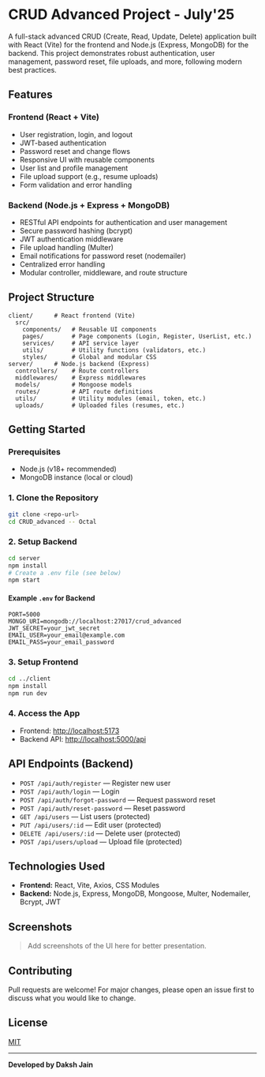 # CRUD Advanced Project - July'25

A full-stack advanced CRUD (Create, Read, Update, Delete) application built with React (Vite) for the frontend and Node.js (Express, MongoDB) for the backend. This project demonstrates robust authentication, user management, password reset, file uploads, and more, following modern best practices.

## Features

### Frontend (React + Vite)
- User registration, login, and logout
- JWT-based authentication
- Password reset and change flows
- Responsive UI with reusable components
- User list and profile management
- File upload support (e.g., resume uploads)
- Form validation and error handling

### Backend (Node.js + Express + MongoDB)
- RESTful API endpoints for authentication and user management
- Secure password hashing (bcrypt)
- JWT authentication middleware
- File upload handling (Multer)
- Email notifications for password reset (nodemailer)
- Centralized error handling
- Modular controller, middleware, and route structure

## Project Structure

```
client/      # React frontend (Vite)
  src/
    components/   # Reusable UI components
    pages/        # Page components (Login, Register, UserList, etc.)
    services/     # API service layer
    utils/        # Utility functions (validators, etc.)
    styles/       # Global and modular CSS
server/      # Node.js backend (Express)
  controllers/    # Route controllers
  middlewares/    # Express middlewares
  models/         # Mongoose models
  routes/         # API route definitions
  utils/          # Utility modules (email, token, etc.)
  uploads/        # Uploaded files (resumes, etc.)
```

## Getting Started

### Prerequisites
- Node.js (v18+ recommended)
- MongoDB instance (local or cloud)

### 1. Clone the Repository
```sh
git clone <repo-url>
cd CRUD_advanced -- Octal
```

### 2. Setup Backend
```sh
cd server
npm install
# Create a .env file (see below)
npm start
```

#### Example `.env` for Backend
```
PORT=5000
MONGO_URI=mongodb://localhost:27017/crud_advanced
JWT_SECRET=your_jwt_secret
EMAIL_USER=your_email@example.com
EMAIL_PASS=your_email_password
```

### 3. Setup Frontend
```sh
cd ../client
npm install
npm run dev
```

### 4. Access the App
- Frontend: [http://localhost:5173](http://localhost:5173)
- Backend API: [http://localhost:5000/api](http://localhost:5000/api)

## API Endpoints (Backend)
- `POST /api/auth/register` — Register new user
- `POST /api/auth/login` — Login
- `POST /api/auth/forgot-password` — Request password reset
- `POST /api/auth/reset-password` — Reset password
- `GET /api/users` — List users (protected)
- `PUT /api/users/:id` — Edit user (protected)
- `DELETE /api/users/:id` — Delete user (protected)
- `POST /api/users/upload` — Upload file (protected)

## Technologies Used
- **Frontend:** React, Vite, Axios, CSS Modules
- **Backend:** Node.js, Express, MongoDB, Mongoose, Multer, Nodemailer, Bcrypt, JWT

## Screenshots
> Add screenshots of the UI here for better presentation.

## Contributing
Pull requests are welcome! For major changes, please open an issue first to discuss what you would like to change.

## License
[MIT](LICENSE)

---

**Developed by Daksh Jain**
